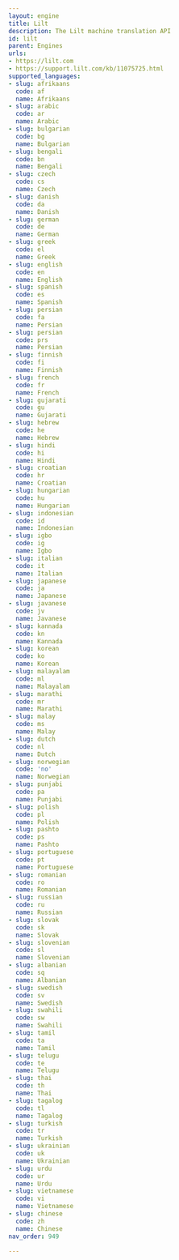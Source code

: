 ```yaml
---
layout: engine
title: Lilt
description: The Lilt machine translation API
id: lilt
parent: Engines
urls:
- https://lilt.com
- https://support.lilt.com/kb/11075725.html
supported_languages:
- slug: afrikaans
  code: af
  name: Afrikaans
- slug: arabic
  code: ar
  name: Arabic
- slug: bulgarian
  code: bg
  name: Bulgarian
- slug: bengali
  code: bn
  name: Bengali
- slug: czech
  code: cs
  name: Czech
- slug: danish
  code: da
  name: Danish
- slug: german
  code: de
  name: German
- slug: greek
  code: el
  name: Greek
- slug: english
  code: en
  name: English
- slug: spanish
  code: es
  name: Spanish
- slug: persian
  code: fa
  name: Persian
- slug: persian
  code: prs
  name: Persian
- slug: finnish
  code: fi
  name: Finnish
- slug: french
  code: fr
  name: French
- slug: gujarati
  code: gu
  name: Gujarati
- slug: hebrew
  code: he
  name: Hebrew
- slug: hindi
  code: hi
  name: Hindi
- slug: croatian
  code: hr
  name: Croatian
- slug: hungarian
  code: hu
  name: Hungarian
- slug: indonesian
  code: id
  name: Indonesian
- slug: igbo
  code: ig
  name: Igbo
- slug: italian
  code: it
  name: Italian
- slug: japanese
  code: ja
  name: Japanese
- slug: javanese
  code: jv
  name: Javanese
- slug: kannada
  code: kn
  name: Kannada
- slug: korean
  code: ko
  name: Korean
- slug: malayalam
  code: ml
  name: Malayalam
- slug: marathi
  code: mr
  name: Marathi
- slug: malay
  code: ms
  name: Malay
- slug: dutch
  code: nl
  name: Dutch
- slug: norwegian
  code: 'no'
  name: Norwegian
- slug: punjabi
  code: pa
  name: Punjabi
- slug: polish
  code: pl
  name: Polish
- slug: pashto
  code: ps
  name: Pashto
- slug: portuguese
  code: pt
  name: Portuguese
- slug: romanian
  code: ro
  name: Romanian
- slug: russian
  code: ru
  name: Russian
- slug: slovak
  code: sk
  name: Slovak
- slug: slovenian
  code: sl
  name: Slovenian
- slug: albanian
  code: sq
  name: Albanian
- slug: swedish
  code: sv
  name: Swedish
- slug: swahili
  code: sw
  name: Swahili
- slug: tamil
  code: ta
  name: Tamil
- slug: telugu
  code: te
  name: Telugu
- slug: thai
  code: th
  name: Thai
- slug: tagalog
  code: tl
  name: Tagalog
- slug: turkish
  code: tr
  name: Turkish
- slug: ukrainian
  code: uk
  name: Ukrainian
- slug: urdu
  code: ur
  name: Urdu
- slug: vietnamese
  code: vi
  name: Vietnamese
- slug: chinese
  code: zh
  name: Chinese
nav_order: 949

---
```



